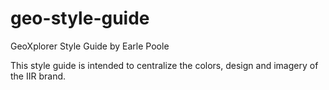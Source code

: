 # geo-style-guide
GeoXplorer Style Guide by Earle Poole


This style guide is intended to centralize the colors, design and imagery of the IIR brand.
